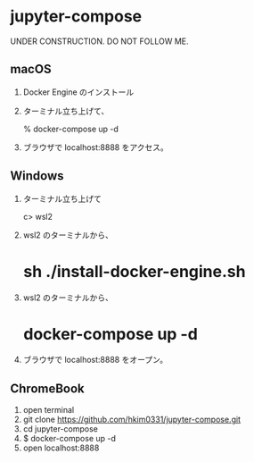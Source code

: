 # jupyter-compose

UNDER CONSTRUCTION.
DO NOT FOLLOW ME.

## macOS

1. Docker Engine のインストール
2. ターミナル立ち上げて、

   % docker-compose up -d

3. ブラウザで localhost:8888 をアクセス。


## Windows

1. ターミナル立ち上げて

    c> wsl2

2. wsl2 のターミナルから、

    # sh ./install-docker-engine.sh

3. wsl2 のターミナルから、

    # docker-compose up -d

4. ブラウザで localhost:8888 をオープン。

## ChromeBook

1. open terminal
2. git clone https://github.com/hkim0331/jupyter-compose.git
3. cd jupyter-compose
4. $ docker-compose up -d
5. open localhost:8888

